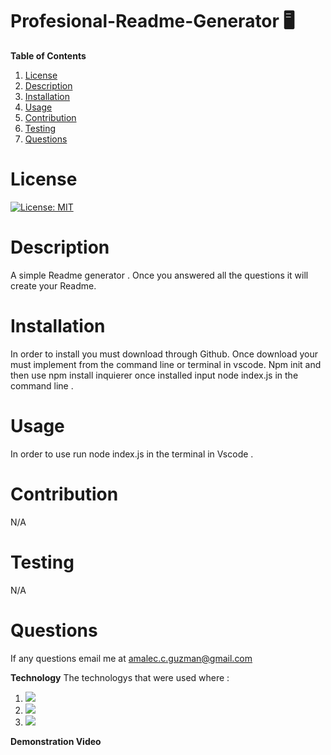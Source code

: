 # Profesional-Readme-Generator :desktop_computer: 

**Table of Contents**
1. [License](#license)
2. [Description](#description)
3. [Installation](#installation) 
4. [Usage](#usage)  
5. [Contribution](#contribution)
6. [Testing](#testing) 
7. [Questions](#questions)  


# **License** 

[![License: MIT](https://img.shields.io/badge/License-MIT-yellow.svg)](https://opensource.org/licenses/MIT)

# **Description** 

A simple Readme generator . Once you answered all the questions it will create your Readme.  

# **Installation** 

In order to install you must download through Github. Once download your must implement from the command line or terminal in vscode. Npm init and then use npm install inquierer once installed input node index.js in the command line . 

# **Usage** 

In order to use run node index.js in the terminal in Vscode . 

# **Contribution** 

N/A 

# **Testing** 

N/A 

# **Questions** 

If any questions email me at amalec.c.guzman@gmail.com 

**Technology** 
The technologys that were used where : 
1. [<img src="https://img.shields.io/badge/JavaScript-F7DF1E?style=for-the-badge&logo=javascript&logoColor=black">](<LINK>)
2. [<img src="https://img.shields.io/badge/Node.js-43853D?style=for-the-badge&logo=node.js&logoColor=white">](<LINK>)
3. [<img src="https://img.shields.io/badge/npm-inquirer-yellowgreen">](<LINK>)

**Demonstration Video** 














